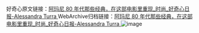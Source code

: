 好奇心原文链接：[阿玛尼 80 年代那些经典，在这部电影里重现_时尚_好奇心日报-Alessandra Turra ](https://www.qdaily.com/articles/4506.html)
WebArchive归档链接：[阿玛尼 80 年代那些经典，在这部电影里重现_时尚_好奇心日报-Alessandra Turra ](http://web.archive.org/web/20190623161217/https://www.qdaily.com/articles/4506.html)
![image](http://ww3.sinaimg.cn/large/007d5XDply1g3w3oi6d24j30u036je81)